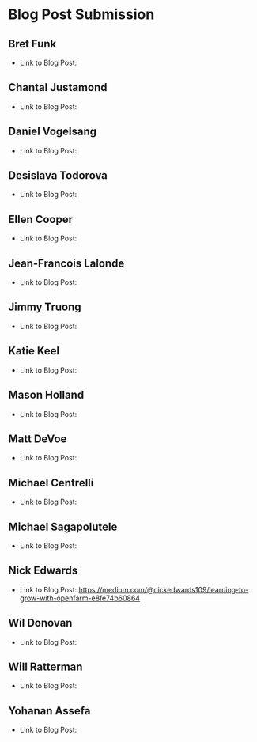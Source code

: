 # Blog Post Submission

## Bret Funk

* Link to Blog Post: 

## Chantal Justamond

* Link to Blog Post:

## Daniel Vogelsang

* Link to Blog Post: 

## Desislava Todorova

* Link to Blog Post:

## Ellen Cooper

* Link to Blog Post: 

## Jean-Francois Lalonde

* Link to Blog Post: 

## Jimmy Truong

* Link to Blog Post: 

## Katie Keel

* Link to Blog Post:

## Mason Holland

* Link to Blog Post: 

## Matt DeVoe

* Link to Blog Post: 

## Michael Centrelli

* Link to Blog Post: 

## Michael Sagapolutele

* Link to Blog Post: 

## Nick Edwards 

* Link to Blog Post: https://medium.com/@nickedwards109/learning-to-grow-with-openfarm-e8fe74b60864

## Wil Donovan

* Link to Blog Post: 

## Will Ratterman

* Link to Blog Post:

## Yohanan Assefa

* Link to Blog Post:
